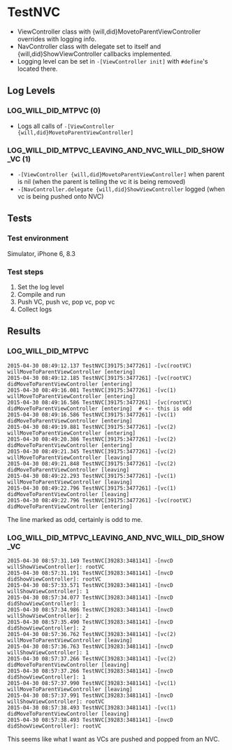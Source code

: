 # TestNVC

 * ViewController class with {will,did}MovetoParentViewController overrides with logging info.
 * NavController class with delegate set to itself and {will,did}ShowViewController callbacks implemented.
 * Logging level can be set in `-[ViewController init]` with `#define`'s located there.

## Log Levels
### LOG_WILL_DID_MTPVC (0)

 * Logs all calls of `-[ViewController {will,did}MovetoParentViewController]`

### LOG_WILL_DID_MTPVC_LEAVING_AND_NVC_WILL_DID_SHOW_VC (1)

 * `-[ViewController {will,did}MovetoParentViewController]` when parent is nil (when the parent is telling the vc it is being removed)
 * `-[NavController.delegate {will,did}ShowViewController` logged (when vc is being pushed onto NVC)

## Tests

### Test environment

Simulator, iPhone 6, 8.3

### Test steps

 1) Set the log level
 2) Compile and run
 3) Push VC, push vc, pop vc, pop vc
 4) Collect logs

## Results

### LOG_WILL_DID_MTPVC

```
2015-04-30 08:49:12.137 TestNVC[39175:3477261] -[vc(rootVC) willMoveToParentViewController [entering]
2015-04-30 08:49:12.185 TestNVC[39175:3477261] -[vc(rootVC) didMoveToParentViewController [entering]
2015-04-30 08:49:16.081 TestNVC[39175:3477261] -[vc(1) willMoveToParentViewController [entering]
2015-04-30 08:49:16.586 TestNVC[39175:3477261] -[vc(rootVC) didMoveToParentViewController [entering]  # <-- this is odd
2015-04-30 08:49:16.586 TestNVC[39175:3477261] -[vc(1) didMoveToParentViewController [entering]
2015-04-30 08:49:19.881 TestNVC[39175:3477261] -[vc(2) willMoveToParentViewController [entering]
2015-04-30 08:49:20.386 TestNVC[39175:3477261] -[vc(2) didMoveToParentViewController [entering]
2015-04-30 08:49:21.345 TestNVC[39175:3477261] -[vc(2) willMoveToParentViewController [leaving]
2015-04-30 08:49:21.848 TestNVC[39175:3477261] -[vc(2) didMoveToParentViewController [leaving]
2015-04-30 08:49:22.293 TestNVC[39175:3477261] -[vc(1) willMoveToParentViewController [leaving]
2015-04-30 08:49:22.796 TestNVC[39175:3477261] -[vc(1) didMoveToParentViewController [leaving]
2015-04-30 08:49:22.796 TestNVC[39175:3477261] -[vc(rootVC) didMoveToParentViewController [entering]
```

The line marked as odd, certainly is odd to me.

### LOG_WILL_DID_MTPVC_LEAVING_AND_NVC_WILL_DID_SHOW_VC

```
2015-04-30 08:57:31.149 TestNVC[39283:3481141] -[nvcD willShowViewController]: rootVC
2015-04-30 08:57:31.191 TestNVC[39283:3481141] -[nvcD didShowViewController]: rootVC
2015-04-30 08:57:33.571 TestNVC[39283:3481141] -[nvcD willShowViewController]: 1
2015-04-30 08:57:34.077 TestNVC[39283:3481141] -[nvcD didShowViewController]: 1
2015-04-30 08:57:34.986 TestNVC[39283:3481141] -[nvcD willShowViewController]: 2
2015-04-30 08:57:35.490 TestNVC[39283:3481141] -[nvcD didShowViewController]: 2
2015-04-30 08:57:36.762 TestNVC[39283:3481141] -[vc(2) willMoveToParentViewController [leaving]
2015-04-30 08:57:36.763 TestNVC[39283:3481141] -[nvcD willShowViewController]: 1
2015-04-30 08:57:37.266 TestNVC[39283:3481141] -[vc(2) didMoveToParentViewController [leaving]
2015-04-30 08:57:37.266 TestNVC[39283:3481141] -[nvcD didShowViewController]: 1
2015-04-30 08:57:37.990 TestNVC[39283:3481141] -[vc(1) willMoveToParentViewController [leaving]
2015-04-30 08:57:37.991 TestNVC[39283:3481141] -[nvcD willShowViewController]: rootVC
2015-04-30 08:57:38.493 TestNVC[39283:3481141] -[vc(1) didMoveToParentViewController [leaving]
2015-04-30 08:57:38.493 TestNVC[39283:3481141] -[nvcD didShowViewController]: rootVC
```

This seems like what I want as VCs are pushed and popped from an NVC.
